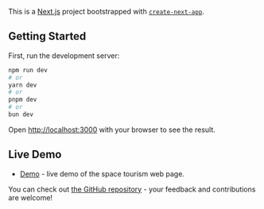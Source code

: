This is a [Next.js](https://nextjs.org/) project bootstrapped with [`create-next-app`](https://github.com/vercel/next.js/tree/canary/packages/create-next-app).

## Getting Started

First, run the development server:

```bash
npm run dev
# or
yarn dev
# or
pnpm dev
# or
bun dev
```

Open [http://localhost:3000](http://localhost:3000) with your browser to see the result.


## Live Demo



- [Demo](https://frontendmentor-space-tourism11.netlify.app/) - live demo of the space tourism web page.


You can check out [the GitHub repository](https://github.com/ElyesBenKhoud/space-tourism-app) - your feedback and contributions are welcome!


